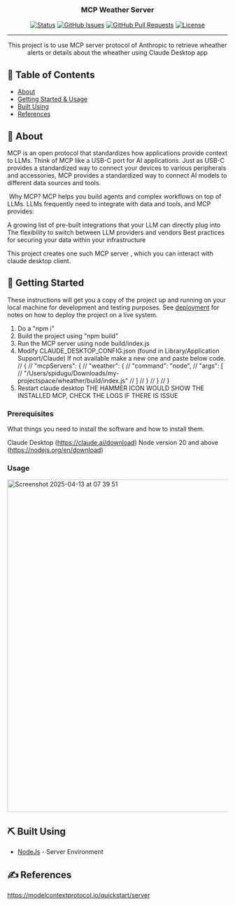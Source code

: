 
<h3 align="center">MCP Weather Server</h3>

<div align="center">

[![Status](https://img.shields.io/badge/status-active-success.svg)]()
[![GitHub Issues](https://img.shields.io/github/issues/kylelobo/The-Documentation-Compendium.svg)](https://github.com/sneharao/wheather-mcp-server/issues)
[![GitHub Pull Requests](https://img.shields.io/github/issues-pr/kylelobo/The-Documentation-Compendium.svg)](https://github.com/sneharao/wheather-mcp-server/pulls)
[![License](https://img.shields.io/badge/license-MIT-blue.svg)](/LICENSE)

</div>

---

<p align="center"> This project is to use MCP server protocol of Anthropic to retrieve wheather alerts or details about the wheather using Claude Desktop app
    <br> 
</p>

## 📝 Table of Contents

- [About](#about)
- [Getting Started & Usage](#getting_started)
- [Built Using](#built_using)
- [References](#references)

## 🧐 About <a name = "about"></a>

MCP is an open protocol that standardizes how applications provide context to LLMs. Think of MCP like a USB-C port for AI applications. Just as USB-C provides a standardized way to connect your devices to various peripherals and accessories, MCP provides a standardized way to connect AI models to different data sources and tools.

​
Why MCP?
MCP helps you build agents and complex workflows on top of LLMs. LLMs frequently need to integrate with data and tools, and MCP provides:

A growing list of pre-built integrations that your LLM can directly plug into
The flexibility to switch between LLM providers and vendors
Best practices for securing your data within your infrastructure

This project creates one such MCP server , which you can interact with claude desktop client.

## 🏁 Getting Started <a name = "getting_started"></a>

These instructions will get you a copy of the project up and running on your local machine for development and testing purposes. See [deployment](#deployment) for notes on how to deploy the project on a live system.

1. Do a "npm i"
2. Build the project using "npm build"
3. Run the MCP server using node build/index.js
4. Modify CLAUDE_DESKTOP_CONFIG.json (found in Library/Application Support/Claude)
   If not available make a new one and paste below code.
   // {
   // "mcpServers": {
   // "weather": {
   // "command": "node",
   // "args": [
   // "/Users/spidugu/Downloads/my-projectspace/wheather/build/index.js"
   // ]
   // }
   // }
   // }
5. Restart claude desktop
   THE HAMMER ICON WOULD SHOW THE INSTALLED MCP, CHECK THE LOGS IF THERE IS ISSUE

### Prerequisites

What things you need to install the software and how to install them.

Claude Desktop (https://claude.ai/download)
Node version 20 and above (https://nodejs.org/en/download)

### Usage
<img width="758" alt="Screenshot 2025-04-13 at 07 39 51" src="https://github.com/user-attachments/assets/cf9c2b49-3911-42d0-a33e-7adaa1a49b04" />


## ⛏️ Built Using <a name = "built_using"></a>

- [NodeJs](https://nodejs.org/en/) - Server Environment

## ✍️ References <a name = "references"></a>

https://modelcontextprotocol.io/quickstart/server
